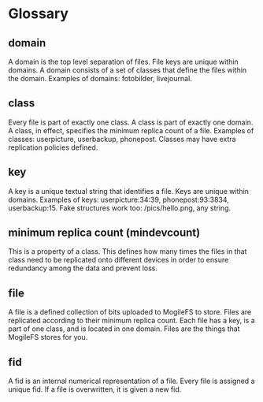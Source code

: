 # Glossary

## domain 

A domain is the top level separation of files. File keys are unique within domains. A domain consists of a set of classes that define the files within the domain. Examples of domains: fotobilder, livejournal.

## class 

Every file is part of exactly one class. A class is part of exactly one domain. A class, in effect, specifies the minimum replica count of a file. Examples of classes: userpicture, userbackup, phonepost. Classes may have extra replication policies defined.

## key 

A key is a unique textual string that identifies a file. Keys are unique within domains. Examples of keys: userpicture:34:39, phonepost:93:3834, userbackup:15. Fake structures work too: /pics/hello.png, any string.

## minimum replica count (mindevcount) 

This is a property of a class. This defines how many times the files in that class need to be replicated onto different devices in order to ensure redundancy among the data and prevent loss.

## file 

A file is a defined collection of bits uploaded to MogileFS to store. Files are replicated according to their minimum replica count. Each file has a key, is a part of one class, and is located in one domain. Files are the things that MogileFS stores for you.

## fid 

A fid is an internal numerical representation of a file. Every file is assigned a unique fid. If a file is overwritten, it is given a new fid.